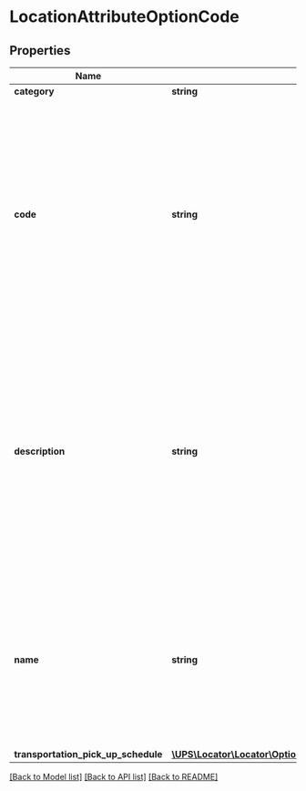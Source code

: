 # LocationAttributeOptionCode

## Properties
Name | Type | Description | Notes
------------ | ------------- | ------------- | -------------
**category** | **string** | N/A | [optional] 
**code** | **string** | The valid list of codes and description for Retail Locations or Additional Services or Pro-gram Types that are currently available in the database. This can be obtained by a separate type of request (Request Option 8, 16, 24, 32, 40, 48 and 56). | 
**description** | **string** | Description is only applicable for Program types and Additional Services. It is not provided with Location detail. It is only provided when the request is for All available additional ser-vices or all available Program types. Text will be displayed in the locale requested. | 
**name** | **string** | Name will indicate the name of Location/Retail Location or Additional Services or Program Types depending on the option code. Text will be displayed in the locale requested. | [optional] 
**transportation_pick_up_schedule** | [**\UPS\Locator\Locator\OptionCodeTransportationPickUpSchedule**](OptionCodeTransportationPickUpSchedule.md) |  | [optional] 

[[Back to Model list]](../../README.md#documentation-for-models) [[Back to API list]](../../README.md#documentation-for-api-endpoints) [[Back to README]](../../README.md)


